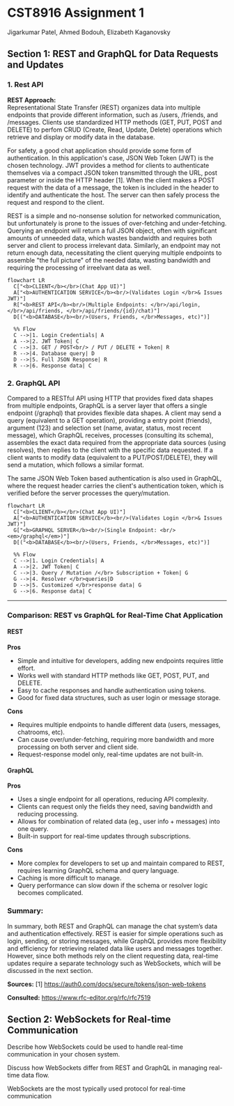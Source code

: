 # CST8916 Assignment 1
Jigarkumar Patel, Ahmed Bodouh, Elizabeth Kaganovsky

## Section 1: REST and GraphQL for Data Requests and Updates
### 1. Rest API
**REST Approach:**<br>
Representational State Transfer (REST) organizes data into multiple endpoints that provide different information, such as /users, /friends, and /messages. Clients use standardized HTTP methods (GET, PUT, POST and DELETE) to perfom CRUD (Create, Read, Update, Delete) operations which retrieve and display or modify data in the database.

For safety, a good chat application should provide some form of authentication. In this application's case, JSON Web Token (JWT) is the chosen technology. JWT provides a method for clients to authenticate themselves via a compact JSON token transmitted through the URL, post parameter or inside the HTTP header [1]. When the client makes a POST request with the data of a message, the token is included in the header to identify and authenticate the host. The server can then safely process the request and respond to the client.

REST is a simple and no-nonsense solution for networked communication, but unfortunately is prone to the issues of over-fetching and under-fetching. Querying an endpoint will return a full JSON object, often with significant amounts of unneeded data, which wastes bandwidth and requires both server and client to process irrelevant data. Similarly, an endpoint may not return enough data, necessitating the client querying multiple endpoints to assemble "the full picture" of the needed data, wasting bandwidth and requiring the processing of irreelvant data as well.


```mermaid
flowchart LR
  C["<b>CLIENT</b></br>(Chat App UI)"]
  A["<b>AUTHENTICATION SERVICE</b><br/>(Validates Login </br>& Issues JWT)"]
  R["<b>REST API</b><br/>(Multiple Endpoints: </br>/api/login, </br>/api/friends, </br>/api/friends/{id}/chat)"]
  D[("<b>DATABASE</b><br/>(Users, Friends, </br>Messages, etc)")]

  %% Flow
  C -->|1. Login Credentials| A
  A -->|2. JWT Token| C
  C -->|3. GET / POST<br/> / PUT / DELETE + Token| R
  R -->|4. Database query| D
  D -->|5. Full JSON Response| R
  R -->|6. Response data| C
```
### 2. GraphQL API
Compared to a RESTful API using HTTP that provides fixed data shapes from multiple endpoints, GraphQL is a server layer that offers a single endpoint (/graphql) that provides flexible data shapes. A client may send a query (equivalent to a GET operation), providing a entry point (friends), argument (123) and selection set (name, avatar, status, most recent message), which GraphQL receives, processes (consulting its schema), assembles the exact data required from the appropriate data sources (using resolves), then replies to the client with the specific data requested. If a client wants to modify data (equivalent to a PUT/POST/DELETE), they will send a mutation, which follows a similar format.

The same JSON Web Token based authentication is also used in GraphQL, where the request header carries the client's authentication token, which is verified before the server processes the query/mutation.


```mermaid
flowchart LR
  C["<b>CLIENT</b></br>(Chat App UI)"]
  A["<b>AUTHENTICATION SERVICE</b><br/>(Validates Login </br>& Issues JWT)"]
  G["<b>GRAPHQL SERVER</b><br/>(Single Endpoint: <br/><em>/graphql</em>)"]
  D[("<b>DATABASE</b><br/>(Users, Friends, </br>Messages, etc)")]

  %% Flow
  C -->|1. Login Credentials| A
  A -->|2. JWT Token| C
  C -->|3. Query / Mutation /</br> Subscription + Token| G
  G -->|4. Resolver </br>queries|D
  D -->|5. Customized </br>response data| G
  G -->|6. Response data| C
```
--- 
### Comparison: REST vs GraphQL for Real-Time Chat Application
#### REST 
**Pros**
- Simple and intuitive for developers, adding new endpoints requires little effort.
- Works well with standard HTTP methods like GET, POST, PUT, and DELETE.
- Easy to cache responses and handle authentication using tokens.
- Good for fixed data structures, such as user login or message storage.

**Cons**
- Requires multiple endpoints to handle different data (users, messages, chatrooms, etc).
- Can cause over/under-fetching, requiring more bandwidth and more processing on both server and client side.
- Request-response model only, real-time updates are not built-in.


#### GraphQL
**Pros**
- Uses a single endpoint for all operations, reducing API complexity.
- Clients can request only the fields they need, saving bandwidth and reducing processing.
- Allows for combination of related data (eg., user info + messages) into one query.
- Built-in support for real-time updates through subscriptions.

**Cons**
- More complex for developers to set up and maintain compared to REST, requires learning GraphQL schema and query language.
- Caching is more difficult to manage.
- Query performance can slow down if the schema or resolver logic becomes complicated.

### Summary:
In summary, both REST and GraphQL can manage the chat system’s data and authentication effectively.
REST is easier for simple operations such as login, sending, or storing messages, while GraphQL provides more flexibility and efficiency for retrieving related data like users and messages together.
However, since both methods rely on the client requesting data, real-time updates require a separate technology such as WebSockets, which will be discussed in the next section.

**Sources:**
[1] https://auth0.com/docs/secure/tokens/json-web-tokens 

**Consulted:**
https://www.rfc-editor.org/rfc/rfc7519


## Section 2: WebSockets for Real-time Communication
Describe how WebSockets could be used to handle real-time communication in your chosen system.

Discuss how WebSockets differ from REST and GraphQL in managing real-time data flow.

WebSockets are the most typically used protocol for real-time communication
